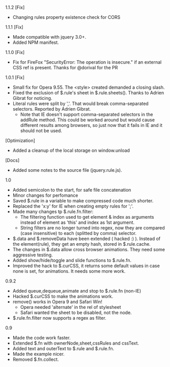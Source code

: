 1.1.2
[Fix]
- Changing rules property existence check for CORS

1.1.1
[Fix]
- Made compatible with jquery 3.0+.
- Added NPM manifest.

1.1.0
[Fix]
- Fix for FireFox "SecurityError: The operation is insecure." if an external CSS ref is present. Thanks for @dorival for the PR

1.0.1
[Fix]
- Small fix for Opera 9.55. The \<style\> created demanded a closing slash.
- Fixed the exclusion of $.rule's sheet in $.rule.sheets(). Thanks to Adrien Gibrat for noticing.
- Literal rules were split by ','. That would break comma-separated selectors. Reported by Adrien Gibrat.
  - Note that IE doesn't support comma-separated selectors in the addRule method. This could be worked around but would cause different results among browsers, so just now that it fails in IE and it should not be used.

[Optimization]
- Added a cleanup of the local storage on window.unload

[Docs]
- Added some notes to the source file (jquery.rule.js).

1.0
- Added semicolon to the start, for safe file concatenation
- Minor changes for perfomance
- Saved $.rule in a variable to make compressed code much shorter.
- Replaced the 'x:y' for IE when creating empty rules for ';'.
- Made many changes tp $.rule.fn.filter:
   * The filtering function used to get element & index as arguments instead of element as 'this' and index as 1st argument.
   * String filters are no longer turned into regex, now they are compared (case insensitive) to each (splitted by comma) selector.
- $.data and $.removeData have been extended ( hacked :) ). Instead of the element(rule), they get an empty hash, stored in $.rule.cache.
- The changes in $.data allow cross browser animations. They need some aggressive testing.
- Added show/hide/toggle and slide functions to $.rule.fn.
- Improved the hack to $.curCSS, it returns some default values in case none is set, for animations. It needs some more work.

0.9.2
- Added queue,dequeue,animate and stop to $.rule.fn (non-IE)
- Hacked $.curCSS to make the animations work.
- remove() works in Opera 9 and Safari Win!
  - Opera needed 'alternate' in the rel of stylesheet
  - Safari wanted the sheet to be disabled, not the node.
- $.rule.fn.filter now supports a regex as filter.

0.9
- Made the code work faster.
- Extended $.fn with ownerNode,sheet,cssRules and cssText.
- Added text and outerText to $.rule and $.rule.fn.
- Made the example nicer.
- Removed $.fn.collect.